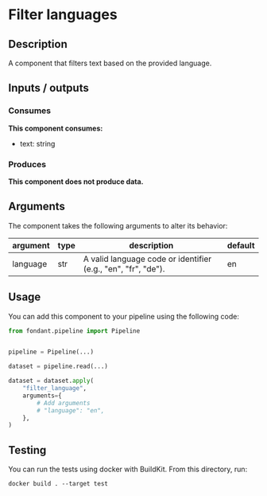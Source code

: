 # Filter languages

## Description
A component that filters text based on the provided language.

## Inputs / outputs

### Consumes
**This component consumes:**

- text: string





### Produces


**This component does not produce data.**

## Arguments

The component takes the following arguments to alter its behavior:

| argument | type | description | default |
| -------- | ---- | ----------- | ------- |
| language | str | A valid language code or identifier (e.g., "en", "fr", "de"). | en |

## Usage

You can add this component to your pipeline using the following code:

```python
from fondant.pipeline import Pipeline


pipeline = Pipeline(...)

dataset = pipeline.read(...)

dataset = dataset.apply(
    "filter_language",
    arguments={
        # Add arguments
        # "language": "en",
    },
)
```

## Testing

You can run the tests using docker with BuildKit. From this directory, run:
```
docker build . --target test
```
